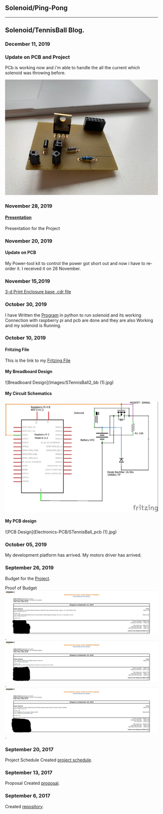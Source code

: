 Solenoid/Ping-Pong
---

---

Solenoid/TennisBall Blog.
-------------
### December 11, 2019
### Update on PCB and Project
PCb is working now and i'm able to handle the all the current which solenoid was throwing before.

![PCB Design](https://github.com/Sahil-Sahil/TennisBall/blob/master/Images/IMG_1424%20(1).jpg?raw=true)

### November 28, 2019
#### [Presentation](https://github.com/Sahil-Sahil/TennisBall/blob/master/Documentation/Ping%20Pong%20Machine.pptx)
Presentation for the Project

### November 20, 2019
#### Update on PCB
My Power-tool kit to control the power got short out and now i have to re-order it. I received it on 26 November.

### November 15,2019
[3-d Print Enclosure base .cdr file](https://github.com/Sahil-Sahil/TennisBall/blob/master/Mechanical-3D%2C%20Printing%20Files/Enclosur.cdr)

### October 30, 2019
I have Written the [Program](https://github.com/Sahil-Sahil/TennisBall/blob/master/Firmware-Sensor%2C%20Effector%20Intertface%20Code/solenoidP.py) in python to run solenoid and its working
Connection with raspberry pi and pcb are done and they are also  Working and my solenoid is Running.

### October 10, 2019
#### Fritzing File
This is the link to my [Fritzing File](Electronics-PCB/STennisBall.fzz)

#### My Breadboard Design
![Breadboard Design](Images/STennisBall2_bb (1).jpg)

#### My Circuit Schematics
![Circuit Schematics](https://github.com/Sahil-Sahil/TennisBall/raw/master/Electronics-PCB/STennisBall_schem.jpg)

#### My PCB design
![PCB Design](Electronics-PCB/STennisBall_pcb (1).jpg)


### October 05, 2019
My development platform has arrived.
My motors driver has arrived.

### September 26, 2019
Budget for the [Project](https://github.com/Sahil-Sahil/TennisBall/blob/master/Documentation/Budget%20Due(Sahil).pdf).

Proof of Budget
![Image](Images/solenoid.jpg).
![Image](Images/powercontrol.jpg).
![Image](Images/pi.jpg).


### September 20, 2017

Project Schedule Created [project schedule](https://github.com/Sahil-Sahil/TennisBall/blob/master/Documentation/Ghantchart.pdf).  

### September 13, 2017

Proposal Created [proposal](https://github.com/six0four/StudentSenseHat/blob/master/documentation/ProposalContentStudentNameRev02.pdf).

### September 6, 2017

Created [repository](https://github.com/Sahil-Sahil/TennisBall). 
